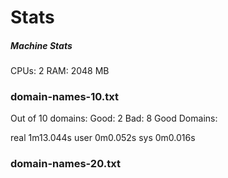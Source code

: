 



# Stats
##### Machine Stats
CPUs:	2
RAM:	2048 MB


### domain-names-10.txt
Out of 10 domains:
        Good:   2
        Bad:    8
        Good Domains:

real    1m13.044s
user    0m0.052s
sys     0m0.016s

### domain-names-20.txt


